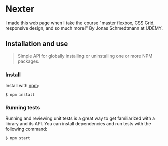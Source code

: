 # Nexter

I made this web page when I take the course "master flexbox, CSS Grid, responsive design, and so much more!"
By Jonas Schmedtmann at UDEMY.

## Installation and use
> Simple API for globally installing or uninstalling one or more NPM packages.

### Install

Install with [npm](https://www.npmjs.com/):

```sh
$ npm install
```
### Running tests

Running and reviewing unit tests is a great way to get familiarized with a library and its API. You can install dependencies and run tests with the following command:

```sh
$ npm start
```
